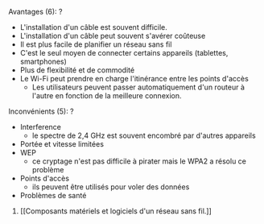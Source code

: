 Avantages (6):
?
- L'installation d'un câble est souvent difficile.
- L'installation d'un câble peut souvent s'avérer coûteuse
- Il est plus facile de planifier un réseau sans fil
- C'est le seul moyen de connecter certains appareils (tablettes, smartphones)
- Plus de flexibilité et de commodité
- Le Wi-Fi peut prendre en charge l'itinérance entre les points d'accès
	- Les utilisateurs peuvent passer automatiquement d'un routeur à l'autre en fonction de la meilleure connexion.

Inconvénients (5):
?
- Interference
	- le spectre de 2,4 GHz est souvent encombré par d'autres appareils
- Portée et vitesse limitées
- WEP
	- ce cryptage n'est pas difficile à pirater mais le WPA2 a résolu ce problème
- Points d'accès
	- ils peuvent être utilisés pour voler des données
- Problèmes de santé

1. [[Composants matériels et logiciels d'un réseau sans fil.]]